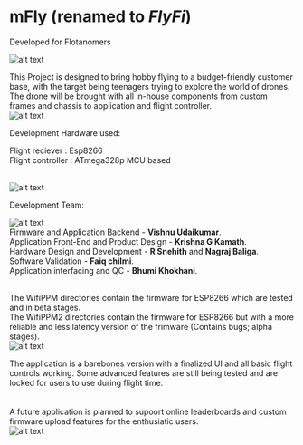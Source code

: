 # mFly (renamed to <i>FlyFi</i>)
Developed for Flotanomers 

![alt text](https://github.com/vishnu-trace/mFly/blob/master/Res/Thmb1.png)

This Project is designed to bring hobby flying to a budget-friendly customer base, with the target being teenagers trying to explore the world of drones. The drone will be brought with all in-house components from custom frames and chassis to application and flight controller.<br>
![alt text](https://github.com/vishnu-trace/mFly/blob/master/Res/Thmb2.png)<br>

Development Hardware used: <br>

Flight reciever : Esp8266 <br>
Flight controller : ATmega328p MCU based <br><br>

![alt text](https://github.com/vishnu-trace/mFly/blob/master/Res/Thmb3.png)<br>

Development Team: <br>

![alt text](https://github.com/vishnu-trace/mFly/blob/master/Res/Thmb6.png)<br>
Firmware and Application Backend - <b>Vishnu Udaikumar</b>.<br>
Application Front-End and Product Design - <b>Krishna G Kamath</b>.<br>
  Hardware Design and Development - <b>R Snehith</b> and <b>Nagraj Baliga</b>.<br>
Software Validation - <b>Faiq chilmi</b>.<br>
Application interfacing and QC - <b>Bhumi Khokhani</b>.<br><br>


The WifiPPM directories contain the firmware for ESP8266 which are tested and in beta stages.<br>
The WifiPPM2 directories contain the firmware for ESP8266 but with a more reliable and less latency version of the frimware (Contains bugs; alpha stages).<br>
![alt text](https://github.com/vishnu-trace/mFly/blob/master/Res/Thmb4.png)<br>

The application is a barebones version with a finalized UI and all basic flight controls working. Some advanced features are still being tested and are locked for users to use during flight time.<br>
<br><br>
A future application is planned to supoort online leaderboards and custom firmware upload features for the enthusiatic users.<br>
![alt text](https://github.com/vishnu-trace/mFly/blob/master/Res/Thmb5.png)<br>



